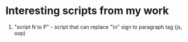 # Interesting scripts from my work

1. "script N to P" - script that can replace "\n" sign to paragraph tag (js, oop)
